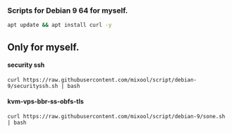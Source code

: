### Scripts for Debian 9 64 for myself.
```bash
apt update && apt install curl -y
```  
## Only for myself.  
#### security ssh  
`curl https://raw.githubusercontent.com/mixool/script/debian-9/securityssh.sh | bash`  
#### kvm-vps-bbr-ss-obfs-tls  
`curl https://raw.githubusercontent.com/mixool/script/debian-9/sone.sh | bash`  
